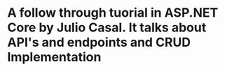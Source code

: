 <h1>A follow through tuorial in ASP.NET Core by Julio Casal. It talks about API's and endpoints and CRUD Implementation</h1>
